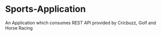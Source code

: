 # Sports-Application
An Application which consumes REST API provided by Cricbuzz, Golf and Horse Racing
